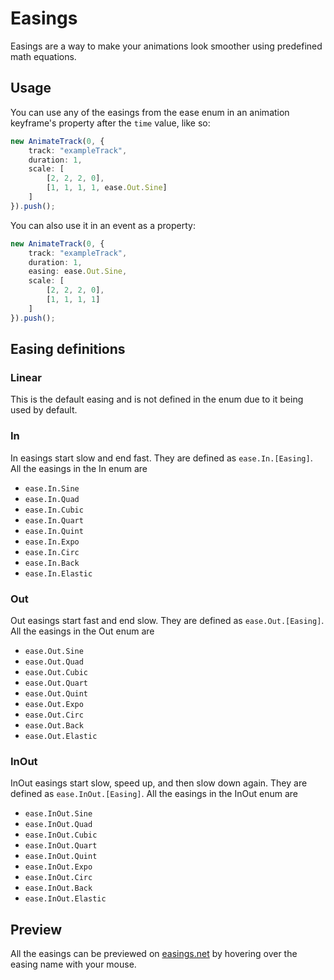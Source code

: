 # Easings

Easings are a way to make your animations look smoother using predefined math equations.

## Usage

You can use any of the easings from the ease enum in an animation keyframe's property after the `time` value, like so:

```ts
new AnimateTrack(0, {
    track: "exampleTrack",
    duration: 1,
    scale: [
        [2, 2, 2, 0],
        [1, 1, 1, 1, ease.Out.Sine]
    ]
}).push();
```

You can also use it in an event as a property:

```ts
new AnimateTrack(0, {
    track: "exampleTrack",
    duration: 1,
    easing: ease.Out.Sine,
    scale: [
        [2, 2, 2, 0],
        [1, 1, 1, 1]
    ]
}).push();
```

## Easing definitions

### Linear

This is the default easing and is not defined in the enum due to it being used by default.

### In

In easings start slow and end fast. They are defined as `ease.In.[Easing]`. All the easings in the In enum are

- `ease.In.Sine`
- `ease.In.Quad`
- `ease.In.Cubic`
- `ease.In.Quart`
- `ease.In.Quint`
- `ease.In.Expo`
- `ease.In.Circ`
- `ease.In.Back`
- `ease.In.Elastic`

### Out

Out easings start fast and end slow. They are defined as `ease.Out.[Easing]`. All the easings in the Out enum are

- `ease.Out.Sine`
- `ease.Out.Quad`
- `ease.Out.Cubic`
- `ease.Out.Quart`
- `ease.Out.Quint`
- `ease.Out.Expo`
- `ease.Out.Circ`
- `ease.Out.Back`
- `ease.Out.Elastic`

### InOut

InOut easings start slow, speed up, and then slow down again. They are defined as `ease.InOut.[Easing]`. All the easings in the InOut enum are

- `ease.InOut.Sine`
- `ease.InOut.Quad`
- `ease.InOut.Cubic`
- `ease.InOut.Quart`
- `ease.InOut.Quint`
- `ease.InOut.Expo`
- `ease.InOut.Circ`
- `ease.InOut.Back`
- `ease.InOut.Elastic`

## Preview

All the easings can be previewed on [easings.net](https://easings.net/) by hovering over the easing name with your mouse.